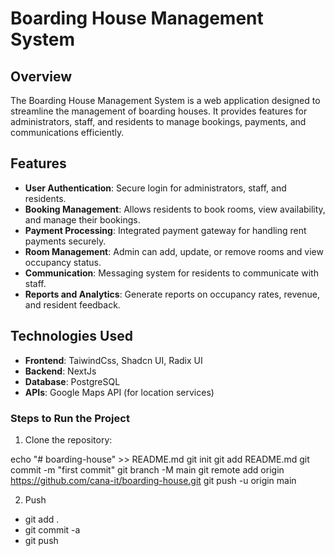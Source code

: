# Boarding House Management System

## Overview

  The Boarding House Management System is a web application designed to streamline the management of boarding houses. It provides features for administrators, staff, and residents to manage bookings, payments, and communications efficiently.

## Features

  - **User Authentication**: Secure login for administrators, staff, and residents.
  - **Booking Management**: Allows residents to book rooms, view availability, and manage their bookings.
  - **Payment Processing**: Integrated payment gateway for handling rent payments securely.
  - **Room Management**: Admin can add, update, or remove rooms and view occupancy status.
  - **Communication**: Messaging system for residents to communicate with staff.
  - **Reports and Analytics**: Generate reports on occupancy rates, revenue, and resident feedback.

## Technologies Used

  - **Frontend**: TaiwindCss, Shadcn UI, Radix UI
  - **Backend**: NextJs
  - **Database**: PostgreSQL
  - **APIs**: Google Maps API (for location services)


### Steps to Run the Project

1. Clone the repository:

  echo "# boarding-house" >> README.md
  git init
  git add README.md
  git commit -m "first commit"
  git branch -M main
  git remote add origin https://github.com/cana-it/boarding-house.git
  git push -u origin main

2. Push

  - git add .
  - git commit -a
  - git push
